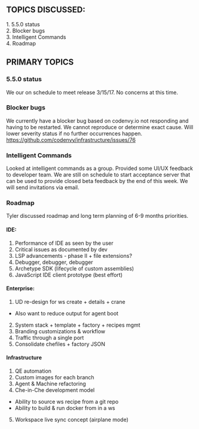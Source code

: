 ## TOPICS DISCUSSED:

​1. 5.5.0 status  
2. Blocker bugs  
3. Intelligent Commands  
4. Roadmap

## PRIMARY TOPICS

### 5.5.0 status 
We our on schedule to meet release 3/15/17. No concerns at this time.

### Blocker bugs
We currently have a blocker bug based on codenvy.io not responding and having to be restarted. We cannot reproduce or determine exact cause. Will lower severity status if no further occurrences happen. https://github.com/codenvy/infrastructure/issues/76

### Intelligent Commands
Looked at intelligent commands as a group. Provided some UI/UX feedback to developer team. We are still on schedule to start acceptance server that can be used to provide closed beta feedback by the end of this week. We will send invitations via email.

### Roadmap
Tyler discussed roadmap and long term planning of 6-9 months priorities. 

#### ​IDE:
1. Performance of IDE as seen by the user
2. Critical issues as documented by dev
3. LSP advancements - phase II + file extensions?
4. Debugger, debugger, debugger
5. Archetype SDK (lifecycle of custom assemblies)
6. JavaScript IDE client prototype (best effort)

#### Enterprise:
1. UD re-design for ws create + details + crane
  - Also want to reduce output for agent boot
2. System stack + template + factory + recipes mgmt
3. Branding customizations & workflow
4. Traffic through a single port
5. Consolidate chefiles + factory JSON 

#### Infrastructure
1. QE automation
2. Custom images for each branch
3. Agent & Machine refactoring
4. Che-in-Che development model
  - Ability to source ws recipe from a git repo 
  - Ability to build & run docker from in a ws
5. Workspace live sync concept (airplane mode)